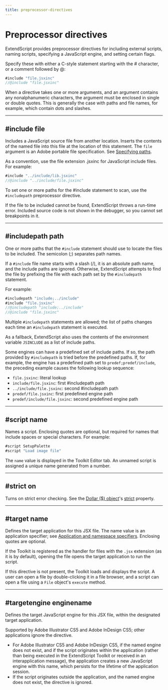 ```yaml
---
title: preprocessor-directives
---
```

# Preprocessor directives

ExtendScript provides preprocessor directives for including external scripts, naming scripts, specifying a JavaScript engine, and setting certain flags.

Specify these with either a C-style statement starting with the # character, or a comment followed by @:

```javascript
#include "file.jsxinc"
//@include "file.jsxinc"
```

When a directive takes one or more arguments, and an argument contains any nonalphanumeric characters, the argument must be enclosed in single or double quotes. This is generally the case with paths and file names, for example, which contain dots and slashes.

---

## #include file

Includes a JavaScript source file from another location. Inserts the contents of the named file into this file at the location of this statement. The `file` argument is an Adobe portable file specification. See [Specifying paths](../../file-system-access/using-file-and-folder-objects#specifying-paths).

As a convention, use the file extension .jsxinc for JavaScript include files. For example:

```javascript
#include "../include/lib.jsxinc"
//@include "../include/file.jsxinc"
```

To set one or more paths for the #include statement to scan, use the `#includepath` preprocessor directive.

If the file to be included cannot be found, ExtendScript throws a run-time error. Included source code is not shown in the debugger, so you cannot set breakpoints in it.

---

## #includepath path

One or more paths that the `#include` statement should use to locate the files to be included. The semicolon (;) separates path names.

If a `#include` file name starts with a slash (/), it is an absolute path name, and the include paths are ignored. Otherwise, ExtendScript attempts to find the file by prefixing the file with each path set by the `#includepath` statement.

For example:

```javascript
#includepath "include;../include"
#include "file.jsxinc"
//@includepath "include;../include"
//@include "file.jsxinc"
```

Multiple `#includepath` statements are allowed; the list of paths changes each time an `#includepath` statement is executed.

As a fallback, ExtendScript also uses the contents of the environment variable `JSINCLUDE` as a list of include paths.

Some engines can have a predefined set of include paths. If so, the path provided by `#includepath` is tried before the predefined paths. If, for example, the engine has a predefined path set to `predef;predef/include`, the preceding example causes the following lookup sequence:

- `file.jsxinc`: literal lookup
- `include/file.jsxinc`: first #includepath path
- `../include/file.jsxinc`: second #includepath path
- `predef/file.jsxinc`: first predefined engine path
- `predef/include/file.jsxinc`: second predefined engine path

---

## #script name

Names a script. Enclosing quotes are optional, but required for names that include spaces or special characters. For example:

```javascript
#script SetupPalette
#script "Load image file"
```

The `name` value is displayed in the Toolkit Editor tab. An unnamed script is assigned a unique name generated from a number.

---

## #strict on

Turns on strict error checking. See the [Dollar ($) object](../dollar-object)'s [strict](../dollar-object#strict) property.

---

## #target name

Defines the target application for this JSX file. The name value is an application specifier; see [Application and namespace specifiers](../../interapplication-communication/application-and-namespace-specifiers). Enclosing quotes are optional.

If the Toolkit is registered as the handler for files with the `.jsx` extension (as it is by default), opening the file opens the target application to run the script.

If this directive is not present, the Toolkit loads and displays the script. A user can open a file by double-clicking it in a file browser, and a script can open a file using a `File` object's `execute` method.

---

## #targetengine enginename

Defines the target JavaScript engine for this JSX file, within the designated target application.

Supported by Adobe Illustrator CS5 and Adobe InDesign CS5; other applications ignore the directive.

- For Adobe Illustrator CS5 and Adobe InDesign CS5, if the named engine does not exist, and if the script originates within the application (rather than being executed in the ExtendScript Toolkit or received in an interapplication message), the application creates a new JavaScript engine with this name, which persists for the lifetime of the application session.
- If the script originates outside the application, and the named engine does not exist, the directive is ignored.

